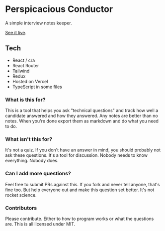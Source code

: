 # Perspicacious Conductor

A simple interview notes keeper.

[See it live](https://zacharibarnes.github.io/conductor/).

## Tech

* React / cra
* React Router
* Tailwind
* Redux
* Hosted on Vercel
* TypeScript in some files

### What is this for?

This is a tool that helps you ask "technical questions" and track how well a candidate answered and how they answered. Any notes are better than no notes. When you're done export them as markdown and do what you need to do.

### What isn't this for?

It's not a quiz. If you don't have an answer in mind, you should probably not ask these questions. It's a tool for discussion. Nobody needs to know everything. Nobody does.

### Can I add more questions?

Feel free to submit PRs against this. If you fork and never tell anyone, that's fine too. But help everyone out and make this question set better. It's not rocket science. 

### Contributors

Please contribute. Either to how to program works or what the questions are. This is all licensed under MIT.

